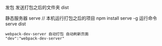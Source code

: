 发包
    发送打包之后的文件夹 dist

静态服务器
    serve  // 本机运行打包之后的项目
        npm install serve -g
    运行命令 serve dist

    webpack-dev-server 自动打包 自动刷新页面
    "dev":"webpack-dev-server"


